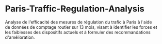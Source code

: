 # Paris-Traffic-Regulation-Analysis
Analyse de l'efficacité des mesures de régulation du trafic à Paris à l'aide de données de comptage routier sur 13 mois, visant à identifier les forces et les faiblesses des dispositifs actuels et à formuler des recommandations d'amélioration.
